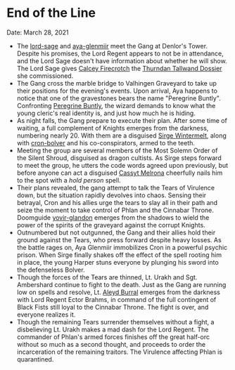 # End of the Line

Date: March 28, 2021

- The [lord-sage](../npcs/lord-sage.md) and [aya-glenmiir](../npcs/aya-glenmiir.md) meet the Gang at Denlor's Tower. Despite his promises, the Lord Regent appears to not be in attendance, and the Lord Sage doesn't have information about whether he will show. The Lord Sage gives [Calcey Firecrotch](../Characters/Calcey%20Firecrotch/%21index.md) the [Thurndan Tallwand Dossier](../Handouts/%E2%9C%89%EF%B8%8F%20Thurndan%20Tallwand%20Dossier.md) she commissioned.
- The Gang cross the marble bridge to Valhingen Graveyard to take up their positions for the evening's events. Upon arrival, Aya happens to notice that one of the gravestones bears the name "Peregrine Buntly". Confronting [Peregrine Buntly](../Characters/Peregrine%20Buntly/%21index.md), the wizard demands to know what the young cleric's real identity is, and just how much he is hiding.
- As night falls, the Gang prepare to execute their plan. After some time of waiting, a full complement of Knights emerges from the darkness, numbering nearly 20. With them are a disguised [Sirge Wintermelt](../Characters/Sirge%20Wintermelt/%21index.md), along with [cron-bolver](../npcs/cron-bolver.md) and his co-conspirators, armed to the teeth.
- Meeting the group are several members of the Most Solemn Order of the Silent Shroud, disguised as dragon cultists. As Sirge steps forward to meet the group, he utters the code words agreed upon previously, but before anyone can act a disguised [Cassyt Melrona](../Characters/Cassyt%20Melrona/%21index.md) cheerfully nails him to the spot with a *hold person* spell.
- Their plans revealed, the gang attempt to talk the Tears of Virulence down, but the situation rapidly devolves into chaos. Sensing their betrayal, Cron and his allies urge the tears to slay all in their path and seize the moment to take control of Phlan and the Cinnabar Throne. Doomguide [yovir-glandon](../npcs/yovir-glandon.md) emerges from the shadows to wield the power of the spirits of the graveyard against the corrupt Knights.
- Outnumbered but not outgunned, the Gang and their allies hold their ground against the Tears, who press forward despite heavy losses. As the battle rages on, Aya Glenmiir immobilizes Cron in a powerful psychic prison. When Sirge finally shakes off the effect of the spell rooting him in place, the young Harper stuns everyone by plunging his sword into the defenseless Bolver.
- Though the forces of the Tears are thinned, Lt. Urakh and Sgt. Ambershard continue to fight to the death. Just as the Gang are running low on spells and resolve, Lt. [Aleyd Burral](../Characters/Aleyd%20Burral/%21index.md) emerges from the darkness with Lord Regent Ector Brahms, in command of the full contingent of Black Fists still loyal to the Cinnabar Throne. The fight is over, and everyone realizes it.
- Though the remaining Tears surrender themselves without a fight, a disbelieving Lt. Urakh makes a mad dash for the Lord Regent. The commander of Phlan's armed forces finishes off the great half-orc without so much as a second thought, and proceeds to order the incarceration of the remaining traitors. The Virulence affecting Phlan is quarantined.